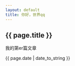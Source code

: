 ```yaml
---
layout: default
title: 你好，世界qq
---
```

<h2>{{ page.title }}</h2>
<p>我的第er篇文章</p>
<p>{{ page.date | date_to_string }}</p>
